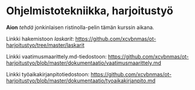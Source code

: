 # Ohjelmistotekniikka, harjoitustyö

**Aion** *tehdä* jonkinlaisen ristinolla-pelin tämän kurssin aikana.

Linkki hakemistoon *laskarit*:
https://github.com/xcvbnmas/ot-harjoitustyo/tree/master/laskarit

Linkki vaatimusmaarittely.md-tiedostoon:
https://github.com/xcvbnmas/ot-harjoitustyo/blob/master/dokumentaatio/vaatimusmaarittely.md

Linkki työaikakirjanpitotiedostoon:
https://github.com/xcvbnmas/ot-harjoitustyo/blob/master/dokumentaatio/tyoaikakirjanpito.md
